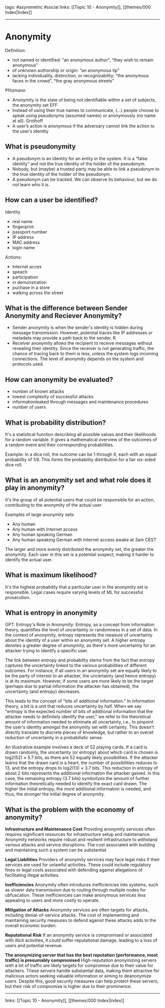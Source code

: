 tags: #asymmetric #social 
links:  [[Topic 10 - Anonymity]], [[themes/000 Index|Index]]

---
# Anonymity

Definition:
- not named or identified: “an anonymous author”, “they wish to remain anonymous”
- of unknown authorship or origin: “an anonymous tip”
- lacking individuality, distinction, or recognizability: “the anonymous faces in the crowd”, “the gray anonymous streets”

Pfitzmann
- Anonymity is the state of being not identifiable within a set of subjects, the anonymity set
EFF
- Instead of using their true names to communicate, (...) people choose to speak using pseudonyms (assumed names) or anonymously (no name at all).
Grothoff
- A user’s action is anonymous if the adversary cannot link the action to the user’s identity


## What is pseudonymity
- A pseudonym is an identity for an entity in the system. It is a “false identity” and not the true identity of the holder of the pseudonym.
- Nobody, but (maybe) a trusted party may be able to link a pseudonym to the true identity of the holder of the pseudonym.
- A pseudonym can be tracked. We can observe its behaviour, but we do not learn who it is.


## How can a user be identified?
Identity
- real name
- fingerprint
- passport number
- IP address
- MAC address
- login name

Actions:
- Internet acces
- speach
- participation
- in demonstration
- puchase in a store
- walking across the street


## What is the difference between Sender Anonymity and Reciever Anonymity?
- Sender anonymity is when the sender's identity is hidden during message transmission. However, potential traces like IP addresses or metadata may provide a path back to the sender. R
- Receiver anonymity allows the recipient to receive messages without revealing their identity. Since the receiver is not generating traffic, the chance of tracing back to them is less, unless the system logs incoming connections. The level of anonymity depends on the system and protocols used.


## How can anonymity be evaluated?
- number of known attacks
- lowest complexity of successful attacks
- informationleaked through messages and maintenance procedures
- number of users


## What is probability distribution?
It's a statistical function describing all possible values and their likelihoods for a random variable. It gives a mathematical overview of the outcomes of a random event and their corresponding probabilities.

Example: In a dice roll, the outcome can be 1 through 6, each with an equal probability of 1/6. This forms the probability distribution for a fair six-sided dice roll.


## What is an anonymity set and what role does it play in anonymity?
It's the group of all potential users that could be responsible for an action, contributing to the anonymity of the actual user.

Examples of large anonymity sets:
- Any human
- Any human with Internet access
- Any human speaking German
- Any human speaking German with Internet access awake at 3am CEST

The larger and more evenly distributed the anonymity set, the greater the anonymity. Each user in this set is a potential suspect, making it harder to identify the actual user.


## What is maximum likelihood?
It's the highest probability that a particular user in the anonymity set is responsible. Legal cases require varying levels of ML for successful prosecution.


## What is entropy in anonymity
GPT:
Entropy's Role in Anonymity: Entropy, as a concept from information theory, quantifies the level of uncertainty or randomness in a set of data. In the context of anonymity, entropy represents the measure of uncertainty about the identity of a user within an anonymity set. A higher entropy denotes a greater degree of anonymity, as there's more uncertainty for an attacker trying to identify a specific user.

The link between entropy and probability stems from the fact that entropy captures the uncertainty linked to the various probabilities of different outcomes. For instance, if all users in an anonymity set are equally likely to be the party of interest to an attacker, the uncertainty (and hence entropy) is at its maximum. However, if some users are more likely to be the target (perhaps due to partial information the attacker has obtained), the uncertainty (and entropy) decreases.

This leads to the concept of "bits of additional information." In information theory, a bit is a unit that reduces uncertainty by half. When we say "entropy is the expected number of bits of additional information that the attacker needs to definitely identify the user," we refer to the theoretical amount of information needed to eliminate all uncertainty, i.e., to pinpoint the user's identity amongst the anonymity set with certainty. This doesn't directly translate to discrete pieces of knowledge, but rather to an overall reduction of uncertainty in a probabilistic sense.

An illustrative example involves a deck of 52 playing cards. If a card is drawn randomly, the uncertainty (or entropy) about which card is chosen is log2(52) ≈ 5.7 bits, as there are 52 equally likely possibilities. If the attacker learns that the drawn card is a heart, the number of possibilities reduces to 13, and the entropy drops to log2(13) ≈ 3.7 bits. This reduction in entropy of about 2 bits represents the additional information the attacker gained. In this case, the remaining entropy (3.7 bits) symbolizes the amount of further information theoretically needed to identify the exact card drawn. The higher the initial entropy, the more additional information is needed, and thus, the stronger the initial degree of anonymity.


## What is the problem with the economy of anonymity?

**Infrastructure and Maintenance Cost**
Providing anonymity services often requires significant resources for infrastructure setup and maintenance. Anonymity networks require robust and resilient infrastructure to withstand various attacks and service disruptions. The cost associated with building and maintaining such a system can be substantial.

**Legal Liabilities**
Providers of anonymity services may face legal risks if their services are used for unlawful activities. These could include regulatory fines or legal costs associated with defending against allegations of facilitating illegal activities.

**Inefficiencies**
Anonymity often introduces inefficiencies into systems, such as slower data transmission due to routing through multiple nodes for obfuscation. These inefficiencies can make anonymous services less appealing to users and more costly to operate.

**Mitigation of Attacks**
Anonymity services are often targets for attacks, including denial-of-service attacks. The cost of implementing and maintaining security measures to defend against these attacks adds to the overall economic burden.

**Reputational Risk**
If an anonymity service is compromised or associated with illicit activities, it could suffer reputational damage, leading to a loss of users and potential revenue.

**The anonymizing server that has the best reputation (performance, most traffic) is presumably compromised**
High-reputation anonymizing servers with a lot of traffic are likely targets for compromise due to their value for attackers. These servers handle substantial data, making them attractive for malicious actors seeking valuable information or aiming to deanonymize users. Despite this, good security measures can help protect these servers, but their risk of compromise is higher due to their prominence.

---
links:  [[Topic 10 - Anonymity]], [[themes/000 Index|Index]]